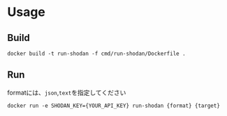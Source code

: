 # Usage
## Build
```shell
docker build -t run-shodan -f cmd/run-shodan/Dockerfile .
```

## Run
formatには、`json`,`text`を指定してください
```shell
docker run -e SHODAN_KEY={YOUR_API_KEY} run-shodan {format} {target}
```